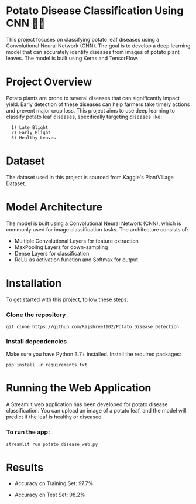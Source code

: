 
# Potato Disease Classification Using CNN 🌿🥔
This project focuses on classifying potato leaf diseases using a Convolutional Neural Network (CNN). The goal is to develop a deep learning model that can accurately identify diseases from images of potato plant leaves. The model is built using Keras and TensorFlow.

# Project Overview
Potato plants are prone to several diseases that can significantly impact yield. Early detection of these diseases can help farmers take timely actions and prevent major crop loss. This project aims to use deep learning to classify potato leaf diseases, specifically targeting diseases like:
      
      1) Late Blight
      2) Early Blight
      3) Healthy Leaves

# Dataset
The dataset used in this project is sourced from Kaggle's PlantVillage Dataset.

# Model Architecture
The model is built using a Convolutional Neural Network (CNN), which is commonly used for image classification tasks. The architecture consists of:

- Multiple Convolutional Layers for feature extraction
- MaxPooling Layers for down-sampling
- Dense Layers for classification
- ReLU as activation function and Softmax for output

# Installation

To get started with this project, follow these steps:

### Clone the repository

`git clone https://github.com/Rajshree1102/Potato_Disease_Detection`

### Install dependencies

Make sure you have Python 3.7+ installed. Install the required packages:

`pip install -r requirements.txt`

# Running the Web Application
A Streamlit web application has been developed for potato disease classification. You can upload an image of a potato leaf, and the model will predict if the leaf is healthy or diseased.

### To run the app:
`streamlit run potato_disease_web.py`

# Results
- Accuracy on Training Set: 97.7%

- Accuracy on Test Set: 98.2%

      






